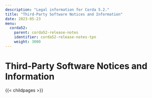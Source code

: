 ```yaml
---
description: "Legal information for Corda 5.2."
title: "Third-Party Software Notices and Information"
date: 2023-05-23
menu:
  corda52:
    parent: corda52-release-notes
    identifier: corda52-release-notes-tpn
    weight: 3000
---
```

# Third-Party Software Notices and Information
{{< childpages >}}